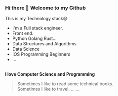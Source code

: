 ### Hi there 👋 Welcome to my Github

<!--
**qixia1998/qixia1998** is a ✨ _special_ ✨ repository because its `README.md` (this file) appears on your GitHub profile.

Here are some ideas to get you started:

- 🔭 I’m currently working on ...
- 🌱 I’m currently learning ...
- 👯 I’m looking to collaborate on ...
- 🤔 I’m looking for help with ...
- 💬 Ask me about ...
- 📫 How to reach me: ...
- 😄 Pronouns: ...
- ⚡ Fun fact: ...
-->
This is my Technology stack😄
* I'm a Full stack engineer.
* Front end.
* Python Golang Rust...
* Data Structures and Algorithms
* Data Science
* IOS Programming Beginners
* ...
<br/>
<b>I love Computer Science and Programming</b>


> Sometimes I like to read some technical books.<br/>
> Sometimes I like to travel.
> ...
> ...
